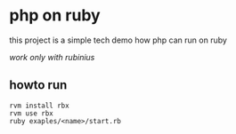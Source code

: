 # php on ruby
this project is a simple tech demo how php can run on ruby

*work only with rubinius*

## howto run
    rvm install rbx
    rvm use rbx
    ruby exaples/<name>/start.rb
